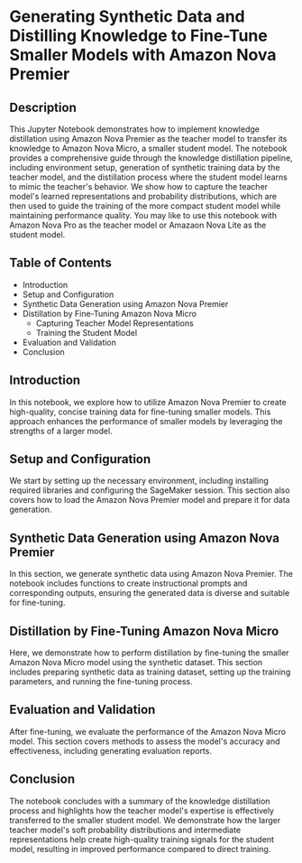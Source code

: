 # Generating Synthetic Data and Distilling Knowledge to Fine-Tune Smaller Models with Amazon Nova Premier

## **Description**
This Jupyter Notebook demonstrates how to implement knowledge distillation using Amazon Nova Premier as the teacher model to transfer its knowledge to Amazon Nova Micro, a smaller student model. The notebook provides a comprehensive guide through the knowledge distillation pipeline, including environment setup, generation of synthetic training data by the teacher model, and the distillation process where the student model learns to mimic the teacher's behavior. We show how to capture the teacher model's learned representations and probability distributions, which are then used to guide the training of the more compact student model while maintaining performance quality. You may like to use this notebook with Amazon Nova Pro as the teacher model or Amazaon Nova Lite as the student model. 

## **Table of Contents**
- Introduction
- Setup and Configuration
- Synthetic Data Generation using Amazon Nova Premier
- Distillation by Fine-Tuning Amazon Nova Micro
  - Capturing Teacher Model Representations
  - Training the Student Model
- Evaluation and Validation
- Conclusion

## **Introduction**
In this notebook, we explore how to utilize Amazon Nova Premier to create high-quality, concise training data for fine-tuning smaller models. This approach enhances the performance of smaller models by leveraging the strengths of a larger model.

## **Setup and Configuration**
We start by setting up the necessary environment, including installing required libraries and configuring the SageMaker session. This section also covers how to load the Amazon Nova Premier model and prepare it for data generation.

## **Synthetic Data Generation using Amazon Nova Premier**
In this section, we generate synthetic data using Amazon Nova Premier. The notebook includes functions to create instructional prompts and corresponding outputs, ensuring the generated data is diverse and suitable for fine-tuning.

## **Distillation by Fine-Tuning Amazon Nova Micro**
Here, we demonstrate how to perform distillation by fine-tuning the smaller Amazon Nova Micro model using the synthetic dataset. This section includes preparing synthetic data as training dataset, setting up the training parameters, and running the fine-tuning process.

## **Evaluation and Validation**
After fine-tuning, we evaluate the performance of the Amazon Nova Micro model. This section covers methods to assess the model's accuracy and effectiveness, including generating evaluation reports.

## **Conclusion**
The notebook concludes with a summary of the knowledge distillation process and highlights how the teacher model's expertise is effectively transferred to the smaller student model. We demonstrate how the larger teacher model's soft probability distributions and intermediate representations help create high-quality training signals for the student model, resulting in improved performance compared to direct training.
